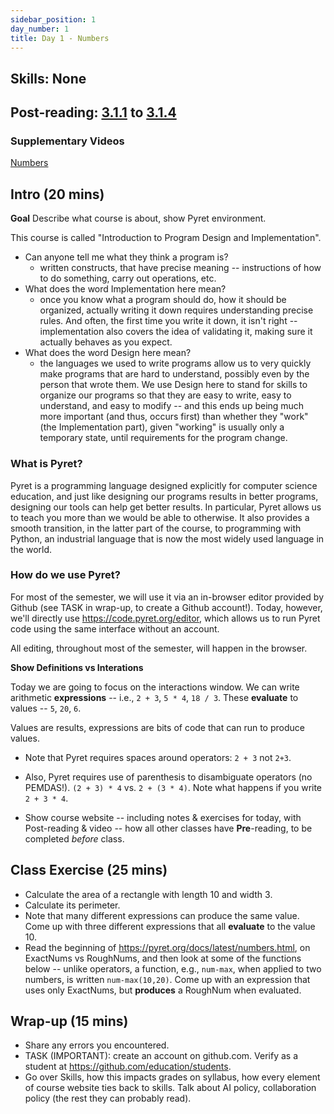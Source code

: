 ```yaml
---
sidebar_position: 1
day_number: 1
title: Day 1 - Numbers
---
```


## Skills: None

## **Post**-reading: [3.1.1](%7B%7BDCIC_DOMAIN%7D%7D/getting-started.html#%28part._flags-notice-wonder%29) to [3.1.4](%7B%7BDCIC_DOMAIN%7D%7D/getting-started.html#%28part._expressions-terminology%29)

### Supplementary Videos

[Numbers](https://northeastern.hosted.panopto.com/Panopto/Pages/Viewer.aspx?id=8ce31419-727a-449b-95ce-b30c00e8de34)

## Intro (20 mins)

**Goal** Describe what course is about, show Pyret environment.

This course is called "Introduction to Program Design and Implementation".

- Can anyone tell me what they think a program is?
  - written constructs, that have precise meaning -- instructions of how to do
    something, carry out operations, etc.
- What does the word Implementation here mean?
  - once you know what a program should do, how it should be organized, actually
    writing it down requires understanding precise rules. And often, the first
    time you write it down, it isn't right -- implementation also covers the
    idea of validating it, making sure it actually behaves as you expect.
- What does the word Design here mean?
  - the languages we used to write programs allow us to very quickly make
    programs that are hard to understand, possibly even by the person that wrote
    them. We use Design here to stand for skills to organize our programs so
    that they are easy to write, easy to understand, and easy to modify -- and
    this ends up being much more important (and thus, occurs first) than whether
    they "work" (the Implementation part), given "working" is usually only a
    temporary state, until requirements for the program change.

### What is Pyret?

Pyret is a programming language designed explicitly for computer science
education, and just like designing our programs results in better programs,
designing our tools can help get better results. In particular, Pyret allows us
to teach you more than we would be able to otherwise. It also provides a smooth
transition, in the latter part of the course, to programming with Python, an
industrial language that is now the most widely used language in the world.

### How do we use Pyret?

For most of the semester, we will use it via an in-browser editor provided by Github
(see TASK in wrap-up, to create a Github account!). Today, however, we'll directly use https://code.pyret.org/editor, which allows us to run Pyret code using the same interface without
an account.

All editing, throughout most of the semester, will happen in the browser.

**Show Definitions vs Interations**

Today we are going to focus on the
interactions window. We can write arithmetic **expressions** -- i.e., `2 + 3`,
`5 * 4`, `18 / 3`. These **evaluate** to values -- `5`, `20`, `6`.

Values are results, expressions are bits of code that can run to produce values.

- Note that Pyret requires spaces around operators: `2 + 3` not `2+3`.

- Also, Pyret requires use of parenthesis to disambiguate operators (no
  PEMDAS!). `(2 + 3) * 4` vs. `2 + (3 * 4)`. Note what happens if you write `2 + 3 * 4`.

- Show course website -- including notes & exercises for today, with Post-reading & video -- how all other classes have **Pre**-reading, to be completed _before_ class.

## Class Exercise (25 mins)

- Calculate the area of a rectangle with length 10 and width 3.
- Calculate its perimeter.
- Note that many different expressions can produce the same value. Come up with
  three different expressions that all **evaluate** to the value 10.
- Read the beginning of https://pyret.org/docs/latest/numbers.html, on ExactNums
  vs RoughNums, and then look at some of the functions below -- unlike
  operators, a function, e.g., `num-max`, when applied to two numbers, is
  written `num-max(10,20)`. Come up with an expression that uses only ExactNums,
  but **produces** a RoughNum when evaluated.

## Wrap-up (15 mins)

- Share any errors you encountered.
- TASK (IMPORTANT): create an account on github.com. Verify as a student at https://github.com/education/students.
- Go over Skills, how this impacts grades on syllabus, how every element of course website ties back to skills. Talk about AI policy, collaboration policy (the rest they can probably read).
